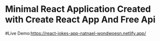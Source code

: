 # Minimal React Application Created with Create React App And Free Api

#Live Demo:https://react-jokes-app-natnael-wondwoesn.netlify.app/


